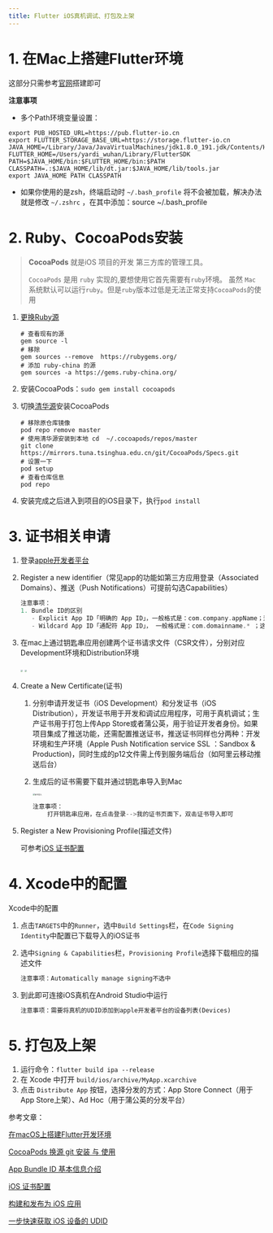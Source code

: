 ```yaml
---
title: Flutter iOS真机调试、打包及上架
---
```


# 1. 在Mac上搭建Flutter环境

这部分只需参考[官网](https://flutterchina.club/setup-macos/)搭建即可

**注意事项**

- 多个Path环境变量设置：

```shell
export PUB_HOSTED_URL=https://pub.flutter-io.cn
export FLUTTER_STORAGE_BASE_URL=https://storage.flutter-io.cn
JAVA_HOME=/Library/Java/JavaVirtualMachines/jdk1.8.0_191.jdk/Contents/Home
FLUTTER_HOME=/Users/yardi_wuhan/Library/FlutterSDK
PATH=$JAVA_HOME/bin:$FLUTTER_HOME/bin:$PATH
CLASSPATH=.:$JAVA_HOME/lib/dt.jar:$JAVA_HOME/lib/tools.jar
export JAVA_HOME PATH CLASSPATH
```

- 如果你使用的是zsh，终端启动时 `~/.bash_profile` 将不会被加载，解决办法就是修改 `~/.zshrc` ，在其中添加：source ~/.bash_profile

# 2. Ruby、CocoaPods安装

>**CocoaPods** 就是iOS 项目的开发 第三方库的管理工具。
>
>`CocoaPods` 是用 `ruby` 实现的,要想使用它首先需要有`ruby`环境。 虽然 `Mac` 系统默认可以运行`ruby`。但是`ruby`版本过低是无法正常支持`CocoaPods`的使用

1. [更换Ruby源](https://gems.ruby-china.com/)

   ```shell
   # 查看现有的源
   gem source -l 
   # 移除
   gem sources --remove  https://rubygems.org/
   # 添加 ruby-china 的源
   gem sources -a https://gems.ruby-china.org/ 
   ```

2. 安装CocoaPods：`sudo gem install cocoapods`

3. 切换[清华源](https://mirrors.tuna.tsinghua.edu.cn/help/CocoaPods/)安装CocoaPods

   ```shell
   # 移除原仓库镜像
   pod repo remove master
   # 使用清华源安装到本地 cd  ~/.cocoapods/repos/master
   git clone https://mirrors.tuna.tsinghua.edu.cn/git/CocoaPods/Specs.git 
   # 设置一下
   pod setup
   # 查看仓库信息
   pod repo 
   ```

4. 安装完成之后进入到项目的iOS目录下，执行`pod install `

# 3. 证书相关申请

1. 登录[apple开发者平台](https://developer.apple.com/account/resources/identifiers/list)

2. Register a new identifier（常见app的功能如第三方应用登录（Associated Domains）、推送（Push Notifications）可提前勾选Capabilities）

   ```dart
   注意事项：
   1. Bundle ID的区别
      - Explicit App ID「明确的 App ID」，一般格式是：com.company.appName；这种 id 只能用在一个app上，每一个新应用都要创建并只有一个。
      - Wildcard App ID「通配符 App ID」， 一般格式是：com.domainname.* ；这种 id 可以用在多个应用上，虽然方便，但是使用这种id的应用不能使用通知功能，所以不常用。
   ```

3. 在mac上通过钥匙串应用创建两个证书请求文件（CSR文件），分别对应Development环境和Distribution环境

   <img src="http://ucoon.tech/MyBlogImg/csr文件申请_1.png" style="zoom:25%;" />

   

   <img src="http://ucoon.tech/MyBlogImg/csr文件申请_2.png" style="zoom:25%;" />

4. Create a New Certificate(证书)

   1. 分别申请开发证书（iOS Development）和分发证书（iOS Distribution），开发证书用于开发和调试应用程序，可用于真机调试；生产证书用于打包上传App Store或者蒲公英，用于验证开发者身份。如果项目集成了推送功能，还需配置推送证书，推送证书同样也分两种：开发环境和生产环境（Apple Push Notification service SSL ：Sandbox & Production)，同时生成的p12文件需上传到服务端后台（如阿里云移动推送后台）
   
   2. 生成后的证书需要下载并通过钥匙串导入到Mac
   
      <img src="http://ucoon.tech/MyBlogImg/证书导入.png" alt="证书导入" style="zoom: 25%;" />
   
      ```dart
      注意事项：
          打开钥匙串应用，在点击登录-->我的证书页面下，双击证书导入即可
      ```
   
5. Register a New Provisioning Profile(描述文件)

   可参考[iOS 证书配置](https://zhuanlan.zhihu.com/p/69162456)

# 4. Xcode中的配置

Xcode中的配置

1. 点击`TARGETS`中的`Runner`，选中`Build Settings`栏，在`Code Signing Identity`中配置已下载导入的iOS证书

2. 选中`Signing & Capabilities`栏，`Provisioning Profile`选择下载相应的描述文件

   ```dart
   注意事项：Automatically manage signing不选中
   ```

3. 到此即可连接iOS真机在Android Studio中运行

   ```dart
   注意事项：需要将真机的UDID添加到apple开发者平台的设备列表(Devices)
   ```

# 5. 打包及上架

1. 运行命令：`flutter build ipa --release`
2. 在 Xcode 中打开 `build/ios/archive/MyApp.xcarchive`
3. 点击 `Distribute App` 按钮，选择分发的方式：App Store Connect（用于App Store上架）、Ad Hoc（用于蒲公英的分发平台）

参考文章：

[在macOS上搭建Flutter开发环境](https://flutterchina.club/setup-macos/)

[CocoaPods 换源 git 安装 与 使用](https://juejin.cn/post/6844903827297009677)

[App Bundle ID 基本信息介绍](https://zhuanlan.zhihu.com/p/60854366)

[iOS 证书配置](https://zhuanlan.zhihu.com/p/69162456)

[构建和发布为 iOS 应用](https://flutter.cn/docs/deployment/ios)

[一步快速获取 iOS 设备的 UDID](https://www.pgyer.com/tools/udid)



